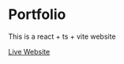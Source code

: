 # Portfolio

This is a react + ts + vite website 

[Live Website](https://github.com/JustExisting1/tw-portfolio)
